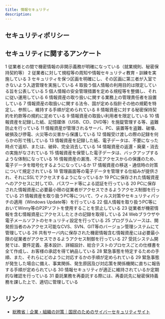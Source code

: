 ```yaml
---
title: 情報セキュリティ
description: 
---
```

## セキュリティポリシー

## セキュリティに関するアンケート
1
従業者との間で機密情報の非開示義務が明確になっている（就業規則、秘密保持契約等）
2
従業者に対して規程等の周知や情報セキュリティ教育・訓練を実施している
3
セキュリティを保つ区画を明確にし、その区画に第三者が入室できないよう入退管理を実施している
4
取扱う個人情報の利用目的は限定している旨を公表している
5
個人情報の安全管理措置を定める規程等を整備し、それに従い運用している
6
情報資産の取り扱いに関する業務上の管理責任者を設置している
7
情報資産の取扱いに関する法令、国が定める指針その他の規範を特定し、参照し、維持する手順が定められている
8
情報資産に対する秘密保持契約を約款等の規約に定めている
9
情報資産の取扱い利用者を限定している
10
情報資産を記録した紙、記憶媒体（USB、CD、DVD等）を施錠管理する等、盗難防止を行っている
11
情報資産が管理されるサーバ、PC、装置等を盗難、破壊、破損及び停電、火災等の災害から保護している
12
情報受け渡しの際の記録を何らかの形で残している
13
情報資産を記録した紙、電子データは、不要になった時点で返却、または、破砕、完全消去している
14
情報資産の返還・廃棄・消去の実施がなされている
15
情報資産を保管した電子データは、バックアップするような体制になっている
16
情報資産の漏洩、不正アクセスからの保護のため、電子データを暗号化するようになっているか
17
情報資産の移送・通信時の対策について規定されている
18
管理画面等の電子データを管理する仕組みが提供され、それにSSLでアクセスするようになっているか
19
PCに保存された情報資産へのアクセスに対してID、パスワード等による認証を行っている
20
PCに保存された情報資産に必要最小限の従業者がアクセスできるようアクセス制御を行っている
21
情報資産を取り扱うPC等について、ウィルス対策やセキュリティパッチの適用（Windows Update等）を行っている
22
個人情報を取り扱うPC等においてWinny等のP2Pソフトを使用することを禁止している
23
従業者が機密情報を含む情報資産にアクセスしたときの記録を取得している
24
Webブラウザや電子メールソフトのセキュリティ設定を行っている
25
プログラムソースは、開発担当者のみアクセス可能なCVS、SVN、GIT等のバージョン管理システムにて管理している
26
共有サーバ内に保存された機密情報含む情報資産には必要最小限の従業者がアクセスできるようアクセス制御を行っている
27
受託システム開発では、要件定義、基本設計、詳細設計、総合テストのプロセスごとの仕様書を全て作成し、お客様の承認を得て納品している
28
緊急事態を特定するための手順、また、それらにどのように対応するかの手順が定められている
29
緊急事態が発生した場合に備え、事実関係、発生原因及び対応策を関係機関に直ちに報告する手順が定められている
30
情報セキュリティが適正に維持されているか定期的な確認を行っている
31
委託業務を再委託する際には、再委託先に秘密保持義務を課した上で、適切に管理している


## リンク

- [総務省｜企業・組織の対策｜国民のためのサイバーセキュリティサイト](https://www.soumu.go.jp/main_sosiki/cybersecurity/kokumin/business/business.html)